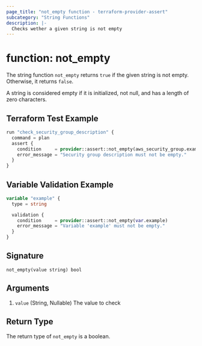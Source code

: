 ```yaml
---
page_title: "not_empty function - terraform-provider-assert"
subcategory: "String Functions"
description: |-
  Checks wether a given string is not empty
---
```


# function: not_empty



The string function `not_empty` returns `true` if the given string is not empty. Otherwise, it returns `false`.

A string is considered empty if it is initialized, not null, and has a length of zero characters.

## Terraform Test Example

```terraform
run "check_security_group_description" {
  command = plan
  assert {
    condition     = provider::assert::not_empty(aws_security_group.example.description)
    error_message = "Security group description must not be empty."
  }
}
```

## Variable Validation Example

```terraform
variable "example" {
  type = string

  validation {
    condition     = provider::assert::not_empty(var.example)
    error_message = "Variable 'example' must not be empty."
  }
}
```

## Signature

<!-- signature generated by tfplugindocs -->
```text
not_empty(value string) bool
```

## Arguments

<!-- arguments generated by tfplugindocs -->
1. `value` (String, Nullable) The value to check


## Return Type

The return type of `not_empty` is a boolean.
